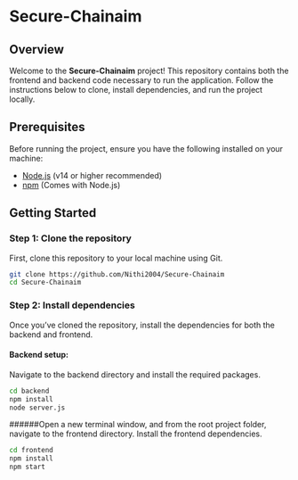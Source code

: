 # Secure-Chainaim

## Overview
Welcome to the **Secure-Chainaim** project! This repository contains both the frontend and backend code necessary to run the application. Follow the instructions below to clone, install dependencies, and run the project locally.

## Prerequisites

Before running the project, ensure you have the following installed on your machine:

- [Node.js](https://nodejs.org/en/download/) (v14 or higher recommended)
- [npm](https://www.npmjs.com/get-npm) (Comes with Node.js)

## Getting Started

### Step 1: Clone the repository

First, clone this repository to your local machine using Git.

```bash
git clone https://github.com/Nithi2004/Secure-Chainaim
cd Secure-Chainaim
```
### Step 2: Install dependencies

Once you’ve cloned the repository, install the dependencies for both the backend and frontend.

#### Backend setup:

Navigate to the backend directory and install the required packages.

```bash
cd backend
npm install
node server.js
```

######Open a new terminal window, and from the root project folder, navigate to the frontend directory. Install the frontend dependencies.
```bash
cd frontend
npm install
npm start
```

